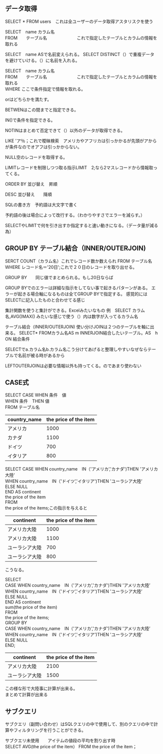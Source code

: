 ## データ取得

SELECT * FROM users　これは全ユーザーのデータ取得アスタリスクを使う<br>

SELECT　name カラム名<br>
FROM　　テーブル名　　　　　　　これで指定したテーブルとカラムの情報を取れる

SELECT　name ASで名前変えられる。
SELECT DISTINCT（）で重複データを避けていける。（）に名前を入れる。<br>

SELECT　name カラム名<br>
FROM　　テーブル名　　　　　　　これで指定したテーブルとカラムの情報を取れる<br>
WHERE ここで条件指定で情報を取れる。<br>

orはどちらかを満たす。<br>

BETWENはこの間までと指定できる。<br>

IN()で条件を指定できる。<br>

NOTINはまとめて否定できて（）以外のデータが取得できる。

LIKE 'ア％；これで曖昧検索　アメリカやアフリカは引っかかるが先頭がアからが条件なのでオアフは引っかからない。

NULL空のレコードを取得する。

LIMITレコードを制限しつつ取る指示LIMIT　2;なら2マスレコードから情報取ってくる。

ORDER BY 並び替え　昇順

DESC  並び替え　　降順

SQLの書き方　予約語は大文字で書く

予約語の後は場合によって改行する。（わかりやすさでエラーを減らす。）

SELECTやLIMITで何を引き出すか指定すると速い動きになる。（データ量が減る為）

## GROUP BY  テーブル結合（INNER/OUTERJOIN)

SERCT COUNT（カラム名）これでレコード数か数えられ
FROM  テーブル名
WHERE レコード名＝'20日';これで２０日のレコードを取り出せる。

GROUP BY　　同じ値でまとめられる。もし20日ならば

GROUP BYでのエラーは詳細な指示をしてない事で起きるパターンがある。
エラーが起きる場合軸になるものは全てGROUP BYで指定する。
感覚的にはSELECTに記入したものと合わせてる感じ

集計関数を使うと集計ができる。Excelみたいなもの
例　SELECT カラム名,AVG()MAX()
みたいな感じで使う（）内は数字が入ってるカラム名

テーブル結合（INNER/OUTERJOIN)
使い分けJOINは２つのテーブルを軸に出来る。
SELECT*
FROMカラム名AS m
INNERJOIN結合したいテーブル。AS　h ON 結合条件

SELECTでa.カラム名b.カラム名こう分けてあげると整理しやすいなぜならテーブルで名前が被る時があるから

LEFTOUTERJOINは必要な情報以外も持ってくる。のであまり使わない

## CASE式

SELECT CASE WHEN 条件　値<br>
WHEN 条件　THEN 値<br>
FROM テーブル名<br>

| country_name | the price of the item |
| ------------ | --------------------- |
| アメリカ     | 1000                  | 
| カナダ       | 1100                  |
| ドイツ       | 700                   |
| イタリア     | 800                   |

SELECT CASE WHEN country_name　IN（'アメリカ’,'カナダ')THEN 'アメリカ大陸’<br>
WHEN country_name　IN（'ドイツ’,'イタリア')THEN 'ユーラシア大陸’<br>
ELSE NULL<br>
END AS continent<br>
the price of the item<br>
FROM <br>
the price of the items;この指示を与えると<br>

| continent | the price of the item |
| ------------ | --------------------- |
| アメリカ大陸     | 1000                  | 
| アメリカ大陸| 1100                  |
| ユーラシア大陸      | 700                   |
| ユーラシア大陸    | 800                   |

こうなる。

SELECT <br>
CASE WHEN country_name　IN（'アメリカ’,'カナダ')THEN 'アメリカ大陸’<br>
WHEN country_name　IN（'ドイツ’,'イタリア')THEN 'ユーラシア大陸’<br>
ELSE NULL<br>
END AS continent<br>
sum(the price of the item)<br>
FROM <br>
the price of the items;<br>
GROUP BY <br>
CASE WHEN country_name　IN（'アメリカ’,'カナダ')THEN 'アメリカ大陸’<br>
WHEN country_name　IN（'ドイツ’,'イタリア')THEN 'ユーラシア大陸’<br>
ELSE NULL<br>
END;

| continent | the price of the item |
| ------------ | --------------------- |
| アメリカ大陸     | 2100                  | 
| ユーラシア大陸      | 1500                  |

この様な形で大陸事に計算が出来る。<br>
まとめて計算が出来る

## サブクエリ

サブクエリ（副問い合わせ）はSQLクエリの中で使用して、別のクエリの中で計算やフィルタリングを行うことができる。


サブクエリ未使用　　アイテムの値段の平均を割り出す時<br>
SELECT AVG(the price of the item）
FROM the price of the item；




























